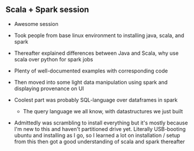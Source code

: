 ## Scala + Spark session

* Awesome session
* Took people from base linux environment to installing java, scala, and spark
* Thereafter explained differences between Java and Scala, why use scala over python for spark jobs
* Plenty of well-documented examples with corresponding code
* Then moved into some light data manipulation using spark and displaying provenance on UI
* Coolest part was probably SQL-language over dataframes in spark
  * The query language we all know, with datastructures we just built

* Admittedly was scrambling to install everything but it's mostly because I'm new to this and haven't partitioned drive yet. Literally USB-booting ubuntu and installing as I go, so I learned a lot on installation / setup from this then got a good understanding of scala and spark thereafter

